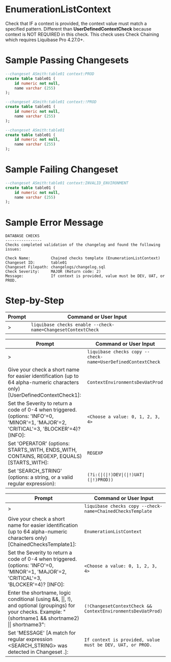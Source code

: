 # EnumerationListContext

Check that IF a context is provided, the context value must match a specified pattern.
Different than **UserDefinedContextCheck** because context is NOT REQUIRED in this check.
This check uses Check Chaining which requires Liquibase Pro 4.27.0+.

# Sample Passing Changesets
``` sql
--changeset ASmith:table01 context:PROD
create table table01 (
	id numeric not null,
	name varchar (255)
);
```

``` sql
--changeset ASmith:table01 context:!PROD
create table table01 (
	id numeric not null,
	name varchar (255)
);
```

``` sql
--changeset ASmith:table01
create table table01 (
	id numeric not null,
	name varchar (255)
);
```

# Sample Failing Changeset
``` sql
--changeset ASmith:table01 context:INVALID_ENVIRONMENT
create table table01 (
	id numeric not null,
	name varchar (255)
);
```

# Sample Error Message
```
DATABASE CHECKS
----------------
Checks completed validation of the changelog and found the following issues:

Check Name:         Chained checks template (EnumerationListContext)
Changeset ID:       table01
Changeset Filepath: changelogs/changelog.sql
Check Severity:     MAJOR (Return code: 2)
Message:            If context is provided, value must be DEV, UAT, or PROD.
```
# Step-by-Step

| Prompt | Command or User Input |
| ------ | ----------------------|
| > | `liquibase checks enable --check-name=ChangesetContextCheck` |

| Prompt | Command or User Input |
| ------ | ----------------------|
| > | `liquibase checks copy --check-name=UserDefinedContextCheck` |
| Give your check a short name for easier identification (up to 64 alpha-numeric characters only) [UserDefinedContextCheck1]: | `ContextEnvironmentsDevUatProd` |
| Set the Severity to return a code of 0-4 when triggered. (options: 'INFO'=0, 'MINOR'=1, 'MAJOR'=2, 'CRITICAL'=3, 'BLOCKER'=4)? [INFO]: | `<Choose a value: 0, 1, 2, 3, 4>` |
| Set 'OPERATOR' (options: STARTS_WITH, ENDS_WITH, CONTAINS, REGEXP, EQUALS) [STARTS_WITH]: | `REGEXP` |
| Set 'SEARCH_STRING' (options: a string, or a valid regular expression): | `(?i:(\|(\|!)DEV\|(\|!)UAT\|(\|!)PROD))` |

| Prompt | Command or User Input |
| ------ | ----------------------|
| > | `liquibase checks copy --check-name=ChainedChecksTemplate` |
| Give your check a short name for easier identification (up to 64 alpha-numeric characters only) [ChainedChecksTemplate1]: | `EnumerationListContext` |
| Set the Severity to return a code of 0-4 when triggered. (options: 'INFO'=0, 'MINOR'=1, 'MAJOR'=2, 'CRITICAL'=3, 'BLOCKER'=4)? [INFO]: | `<Choose a value: 0, 1, 2, 3, 4>` |
| Enter the shortname, logic conditional (using &&, \|\|, !), and optional (groupings) for your checks. Example: "(shortname1 && shortname2) \|\| shortname3": | `(!ChangesetContextCheck && ContextEnvironmentsDevUatProd)` |
| Set 'MESSAGE' [A match for regular expression <SEARCH_STRING> was detected in Changeset <CHANGESET>.]: | `If context is provided, value must be DEV, UAT, or PROD.` |